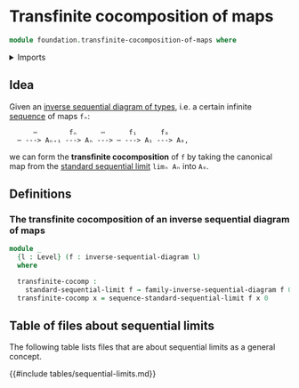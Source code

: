 # Transfinite cocomposition of maps

```agda
module foundation.transfinite-cocomposition-of-maps where
```

<details><summary>Imports</summary>

```agda
open import foundation.inverse-sequential-diagrams
open import foundation.sequential-limits
open import foundation.universe-levels
```

</details>

## Idea

Given an
[inverse sequential diagram of types](foundation.inverse-sequential-diagrams.md),
i.e. a certain infinite [sequence](foundation.dependent-sequences.md) of maps
`fₙ`:

```text
      ⋯        fₙ      ⋯      f₁      f₀
  ⋯ ---> Aₙ₊₁ ---> Aₙ ---> ⋯ ---> A₁ ---> A₀,
```

we can form the **transfinite cocomposition** of `f` by taking the canonical map
from the [standard sequential limit](foundation.sequential-limits.md) `limₙ Aₙ`
into `A₀`.

## Definitions

### The transfinite cocomposition of an inverse sequential diagram of maps

```agda
module _
  {l : Level} (f : inverse-sequential-diagram l)
  where

  transfinite-cocomp :
    standard-sequential-limit f → family-inverse-sequential-diagram f 0
  transfinite-cocomp x = sequence-standard-sequential-limit f x 0
```

## Table of files about sequential limits

The following table lists files that are about sequential limits as a general
concept.

{{#include tables/sequential-limits.md}}
